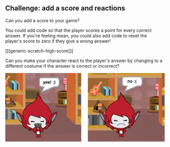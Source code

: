 ## Challenge: add a score and reactions
Can you add a score to your game?

You could add code so that the player scores a point for every correct answer. If you're feeling mean, you could also add code to reset the player's score to zero if they give a wrong answer!

[[[generic-scratch-high-score]]]

Can you make your character react to the player's answer by changing to a different costume if the answer is correct or incorrect?

![screenshot](images/brain-costume.png)
